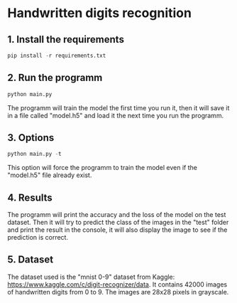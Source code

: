 # Handwritten digits recognition

## 1. Install the requirements
```python
pip install -r requirements.txt
```

## 2. Run the programm
```python
python main.py
```

The programm will train the model the first time you run it, then it will save it in a file called "model.h5" and load it the next time you run the programm.

## 3. Options
```python
python main.py -t
```
This option will force the programm to train the model even if the "model.h5" file already exist.

## 4. Results
The programm will print the accuracy and the loss of the model on the test dataset.
Then it will try to predict the class of the images in the "test" folder and print the result in the console, it will also display the image to see if the prediction is correct.

## 5. Dataset
The dataset used is the "mnist 0-9" dataset from Kaggle: https://www.kaggle.com/c/digit-recognizer/data. It contains 42000 images of handwritten digits from 0 to 9. The images are 28x28 pixels in grayscale.

